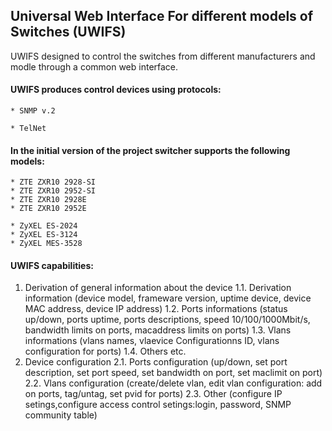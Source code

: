 ## Universal Web Interface For different models of Switches (UWIFS)


UWIFS designed to control the switches from different manufacturers and modle through a common web interface.

#### UWIFS produces control devices using protocols:

	* SNMP v.2

	* TelNet


#### In the initial version of the project switcher supports the following models:

	* ZTE ZXR10 2928-SI
	* ZTE ZXR10 2952-SI
	* ZTE ZXR10 2928E
	* ZTE ZXR10 2952E

	* ZyXEL ES-2024
	* ZyXEL ES-3124
	* ZyXEL MES-3528

#### UWIFS capabilities:

 1. Derivation of general information about the device
  1.1. Derivation information (device model, frameware version, uptime device, device MAC address, device IP address)
  1.2. Ports informations (status up/down, ports uptime, ports descriptions, speed 10/100/1000Mbit/s, bandwidth limits on ports, macaddress limits on ports)
  1.3. Vlans informations (vlans names, vlaevice Configurationns ID, vlans configuration for ports)
  1.4. Others etc. 
 2. Device configuration
  2.1. Ports configuration (up/down, set port description, set port speed, set bandwidth on port, set maclimit on port)
  2.2. Vlans configuration (create/delete vlan, edit vlan configuration: add on ports, tag/untag, set pvid for ports)
  2.3. Other (configure IP setings,configure access control setings:login, password, SNMP community table)

   